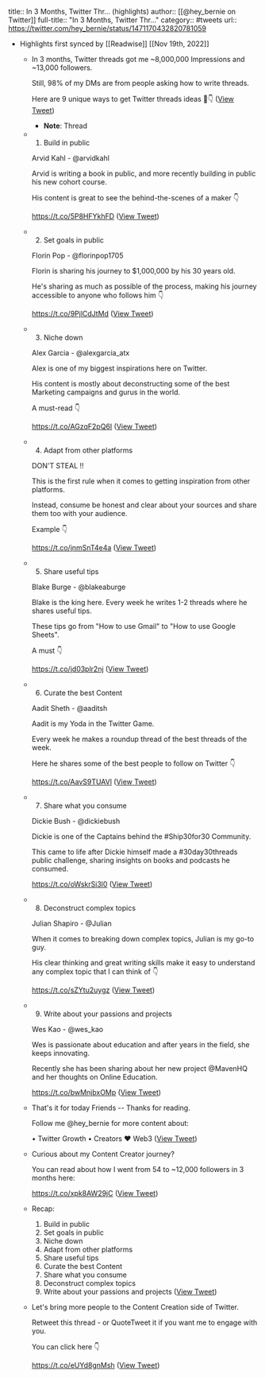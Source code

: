 title:: In 3 Months, Twitter Thr... (highlights)
author:: [[@hey_bernie on Twitter]]
full-title:: "In 3 Months, Twitter Thr..."
category:: #tweets
url:: https://twitter.com/hey_bernie/status/1471170432820781059

- Highlights first synced by [[Readwise]] [[Nov 19th, 2022]]
	- In 3 months, Twitter threads got me ~8,000,000 Impressions and ~13,000 followers.
	  
	  Still, 98% of my DMs are from people asking how to write threads.
	  
	  Here are 9 unique ways to get Twitter threads ideas 🧵👇 ([View Tweet](https://twitter.com/hey_bernie/status/1471170432820781059))
		- **Note**: Thread
	- 1. Build in public
	  
	  Arvid Kahl - @arvidkahl
	  
	  Arvid is writing a book in public, and more recently building in public his new cohort course.
	  
	  His content is great to see the behind-the-scenes of a maker 👇
	  
	  https://t.co/5P8HFYkhFD ([View Tweet](https://twitter.com/hey_bernie/status/1471170463627989001))
	- 2. Set goals in public
	  
	  Florin Pop - @florinpop1705
	  
	  Florin is sharing his journey to $1,000,000 by his 30 years old.
	  
	  He's sharing as much as possible of the process, making his journey accessible to anyone who follows him 👇
	  
	  https://t.co/9PjlCdJtMd ([View Tweet](https://twitter.com/hey_bernie/status/1471170466953977867))
	- 3. Niche down
	  
	  Alex Garcia - @alexgarcia_atx
	  
	  Alex is one of my biggest inspirations here on Twitter.
	  
	  His content is mostly about deconstructing some of the best Marketing campaigns and gurus in the world.
	  
	  A must-read 👇
	  
	  https://t.co/AGzqF2pQ6I ([View Tweet](https://twitter.com/hey_bernie/status/1471170470343020546))
	- 4. Adapt from other platforms
	  
	  DON'T STEAL !!
	  
	  This is the first rule when it comes to getting inspiration from other platforms.
	  
	  Instead, consume be honest and clear about your sources and share them too with your audience.
	  
	  Example 👇
	  
	  https://t.co/jnmSnT4e4a ([View Tweet](https://twitter.com/hey_bernie/status/1471170473086042116))
	- 5. Share useful tips
	  
	  Blake Burge - @blakeaburge
	  
	  Blake is the king here. Every week he writes 1-2 threads where he shares useful tips.
	  
	  These tips go from "How to use Gmail" to "How to use Google Sheets".
	  
	  A must 👇
	  
	  https://t.co/jd03plr2nj ([View Tweet](https://twitter.com/hey_bernie/status/1471170475661434892))
	- 6. Curate the best Content
	  
	  Aadit Sheth - @aaditsh
	  
	  Aadit is my Yoda in the Twitter Game.
	  
	  Every week he makes a roundup thread of the best threads of the week.
	  
	  Here he shares some of the best people to follow on Twitter 👇
	  
	  https://t.co/AavS9TUAVl ([View Tweet](https://twitter.com/hey_bernie/status/1471170479528501261))
	- 7. Share what you consume
	  
	  Dickie Bush - @dickiebush
	  
	  Dickie is one of the Captains behind the #Ship30for30 Community.
	  
	  This came to life after Dickie himself made a #30day30threads public challenge, sharing insights on books and podcasts he consumed.
	  
	  https://t.co/oWskrSi3l0 ([View Tweet](https://twitter.com/hey_bernie/status/1471170505872916483))
	- 8. Deconstruct complex topics
	  
	  Julian Shapiro - @Julian
	  
	  When it comes to breaking down complex topics, Julian is my go-to guy.
	  
	  His clear thinking and great writing skills make it easy to understand any complex topic that I can think of 👇
	  
	  https://t.co/sZYtu2uygz ([View Tweet](https://twitter.com/hey_bernie/status/1471170509991776269))
	- 9. Write about your passions and projects
	  
	  Wes Kao - @wes_kao
	  
	  Wes is passionate about education and after years in the field, she keeps innovating.
	  
	  Recently she has been sharing about her new project @MavenHQ and her thoughts on Online Education.
	  
	  https://t.co/bwMnjbxOMp ([View Tweet](https://twitter.com/hey_bernie/status/1471170513041084422))
	- That's it for today Friends -- Thanks for reading.
	  
	  Follow me @hey_bernie for more content about:
	  
	  • Twitter Growth
	  • Creators ❤️ Web3 ([View Tweet](https://twitter.com/hey_bernie/status/1471170516488708096))
	- Curious about my Content Creator journey?
	  
	  You can read about how I went from 54 to ~12,000 followers in 3 months here:
	  
	  https://t.co/xpk8AW29jC ([View Tweet](https://twitter.com/hey_bernie/status/1471170518544007173))
	- Recap:
	  
	  1. Build in public
	  2. Set goals in public
	  3. Niche down
	  4. Adapt from other platforms
	  5. Share useful tips
	  6. Curate the best Content
	  7. Share what you consume
	  8. Deconstruct complex topics
	  9. Write about your passions and projects ([View Tweet](https://twitter.com/hey_bernie/status/1471170521744252931))
	- Let's bring more people to the Content Creation side of Twitter.
	  
	  Retweet this thread - or QuoteTweet it if you want me to engage with you.
	  
	  You can click here 👇
	  
	  https://t.co/eUYd8gnMsh ([View Tweet](https://twitter.com/hey_bernie/status/1471171124050415626))